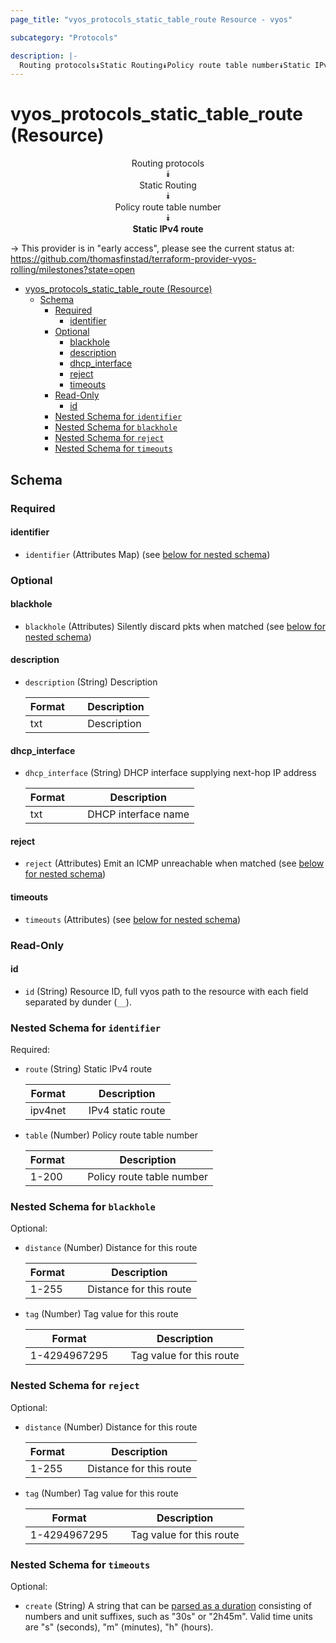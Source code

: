 ```yaml
---
page_title: "vyos_protocols_static_table_route Resource - vyos"

subcategory: "Protocols"

description: |-
  Routing protocols⯯Static Routing⯯Policy route table number⯯Static IPv4 route
---
```


# vyos_protocols_static_table_route (Resource)
<center>

Routing protocols  
⯯  
Static Routing  
⯯  
Policy route table number  
⯯  
**Static IPv4 route**


</center>

-> This provider is in "early access", please see the current status at: https://github.com/thomasfinstad/terraform-provider-vyos-rolling/milestones?state=open

<!--TOC-->

- [vyos_protocols_static_table_route (Resource)](#vyos_protocols_static_table_route-resource)
  - [Schema](#schema)
    - [Required](#required)
      - [identifier](#identifier)
    - [Optional](#optional)
      - [blackhole](#blackhole)
      - [description](#description)
      - [dhcp_interface](#dhcp_interface)
      - [reject](#reject)
      - [timeouts](#timeouts)
    - [Read-Only](#read-only)
      - [id](#id)
    - [Nested Schema for `identifier`](#nested-schema-for-identifier)
    - [Nested Schema for `blackhole`](#nested-schema-for-blackhole)
    - [Nested Schema for `reject`](#nested-schema-for-reject)
    - [Nested Schema for `timeouts`](#nested-schema-for-timeouts)

<!--TOC-->

<!-- schema generated by tfplugindocs -->
## Schema

### Required

#### identifier
- `identifier` (Attributes Map) (see [below for nested schema](#nestedatt--identifier))

### Optional

#### blackhole
- `blackhole` (Attributes) Silently discard pkts when matched (see [below for nested schema](#nestedatt--blackhole))
#### description
- `description` (String) Description

    |  Format  &emsp;|  Description  |
    |----------|---------------|
    |  txt     &emsp;|  Description  |
#### dhcp_interface
- `dhcp_interface` (String) DHCP interface supplying next-hop IP address

    |  Format  &emsp;|  Description          |
    |----------|-----------------------|
    |  txt     &emsp;|  DHCP interface name  |
#### reject
- `reject` (Attributes) Emit an ICMP unreachable when matched (see [below for nested schema](#nestedatt--reject))
#### timeouts
- `timeouts` (Attributes) (see [below for nested schema](#nestedatt--timeouts))

### Read-Only

#### id
- `id` (String) Resource ID, full vyos path to the resource with each field separated by dunder (`__`).

<a id="nestedatt--identifier"></a>
### Nested Schema for `identifier`

Required:

- `route` (String) Static IPv4 route

    |  Format   &emsp;|  Description        |
    |-----------|---------------------|
    |  ipv4net  &emsp;|  IPv4 static route  |
- `table` (Number) Policy route table number

    |  Format  &emsp;|  Description                |
    |----------|-----------------------------|
    |  1-200   &emsp;|  Policy route table number  |


<a id="nestedatt--blackhole"></a>
### Nested Schema for `blackhole`

Optional:

- `distance` (Number) Distance for this route

    |  Format  &emsp;|  Description              |
    |----------|---------------------------|
    |  1-255   &emsp;|  Distance for this route  |
- `tag` (Number) Tag value for this route

    |  Format        &emsp;|  Description               |
    |----------------|----------------------------|
    |  1-4294967295  &emsp;|  Tag value for this route  |


<a id="nestedatt--reject"></a>
### Nested Schema for `reject`

Optional:

- `distance` (Number) Distance for this route

    |  Format  &emsp;|  Description              |
    |----------|---------------------------|
    |  1-255   &emsp;|  Distance for this route  |
- `tag` (Number) Tag value for this route

    |  Format        &emsp;|  Description               |
    |----------------|----------------------------|
    |  1-4294967295  &emsp;|  Tag value for this route  |


<a id="nestedatt--timeouts"></a>
### Nested Schema for `timeouts`

Optional:

- `create` (String) A string that can be [parsed as a duration](https://pkg.go.dev/time#ParseDuration) consisting of numbers and unit suffixes, such as &#34;30s&#34; or &#34;2h45m&#34;. Valid time units are &#34;s&#34; (seconds), &#34;m&#34; (minutes), &#34;h&#34; (hours).

